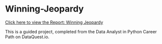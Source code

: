 # Winning-Jeopardy

[Click here to view the Report: Winning Jeopardy](https://nbviewer.jupyter.org/github/stephentaul22/Winning-Jeopardy/blob/main/Winning%20Jeopardy%20%7C%20Guided%20Project%2016.ipynb)

This is a guided project, completed from the Data Analyst in Python Career Path on DataQuest.io.
